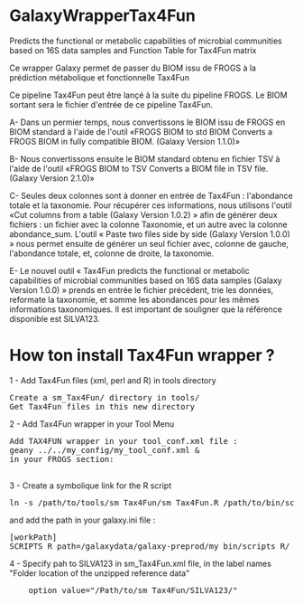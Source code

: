 # GalaxyWrapperTax4Fun
Predicts the functional or metabolic capabilities of microbial communities based on 16S data samples and Function Table for Tax4Fun matrix 

Ce wrapper Galaxy permet de passer du BIOM issu de FROGS à la prédiction métabolique et fonctionnelle Tax4Fun

Ce pipeline Tax4Fun peut être lançé à la suite du pipeline FROGS. Le BIOM sortant sera le fichier d'entrée de ce pipeline Tax4Fun.

A- Dans un permier temps, nous convertissons le BIOM issu de FROGS en BIOM standard à l'aide de l'outil «FROGS BIOM to std BIOM
  Converts a FROGS BIOM in fully compatible BIOM. (Galaxy Version 1.1.0)»
  
B- Nous convertissons ensuite le BIOM standard obtenu en fichier TSV à l'aide de l'outil «FROGS BIOM to TSV Converts a BIOM file in TSV file. (Galaxy Version 2.1.0)»

C-  Seules deux colonnes sont à donner en entrée de Tax4Fun : l'abondance totale et la taxonomie. Pour récupérer ces informations, nous utilisons l'outil «Cut columns from a table (Galaxy Version 1.0.2) » afin de générer deux fichiers : un fichier avec la colonne Taxonomie, et un autre avec la colonne   abondance_sum.   L'outil   « Paste two   files   side   by   side   (Galaxy   Version   1.0.0) »   nous permet ensuite de générer un seul fichier avec, colonne de gauche, l'abondance totale, et, colonne de droite, la taxonomie.
  
E- Le   nouvel   outil   « Tax4Fun predicts   the   functional   or   metabolic   capabilities   of   microbial communities   based   on   16S   data   samples   (Galaxy   Version   1.0.0) »   prends   en   entrée   le   fichier précédent, trie les  données, reformate la taxonomie, et somme  les abondances  pour les  mêmes informations   taxonomiques. 
Il   est   important   de   souligner   que   la   référence   disponible   est SILVA123.


# How ton install Tax4Fun wrapper ?

1 - Add Tax4Fun files (xml, perl and R) in tools directory 
<pre>
Create a sm_Tax4Fun/ directory in tools/
Get Tax4Fun files in this new directory
</pre>

2 - Add Tax4Fun wrapper in your Tool Menu
<pre>
Add TAX4FUN wrapper in your tool_conf.xml file :
geany ../../my_config/my_tool_conf.xml &
in your FROGS section:
<tool file="my_tools/sm_Tax4Fun/sm_Tax4Fun.xml" />
</pre>

3 - Create a symbolique link for the R script
<pre>
ln -s /path/to/tools/sm_Tax4Fun/sm_Tax4Fun.R /path/to/bin/scripts_R/.
</pre>

and add the path in your galaxy.ini file :
<pre>
[workPath]
SCRIPTS_R_path=/galaxydata/galaxy-preprod/my_bin/scripts_R/
</pre> 
 
4 - Specify pah to SILVA123 in sm_Tax4Fun.xml file, in the label names "Folder location of the unzipped reference data"
<pre>
    option value="/Path/to/sm_Tax4Fun/SILVA123/"
</pre>


